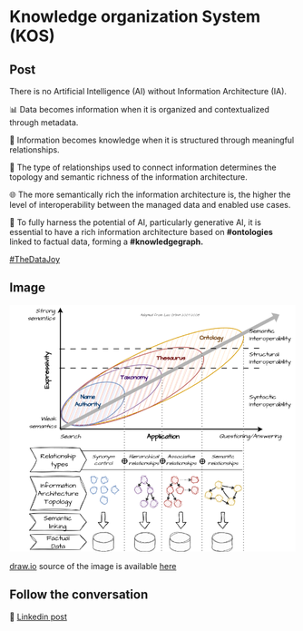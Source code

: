 # Knowledge organization System (KOS)

## Post

There is no Artificial Intelligence (AI) without Information Architecture (IA).

📊 Data becomes information when it is organized and contextualized through metadata.

🧠 Information becomes knowledge when it is structured through meaningful relationships.

🔗 The type of relationships used to connect information determines the topology and semantic richness of the information architecture.

🌐 The more semantically rich the information architecture is, the higher the level of interoperability between the managed data and enabled use cases.

🚀 To fully harness the potential of AI, particularly generative AI, it is essential to have a rich information architecture based on **#ontologies** linked to factual data, forming a **#knowledgegraph.**

[#TheDataJoy](https://www.linkedin.com/feed/hashtag/?keywords=thedatajoy) 

## Image

![2024-P013-kos.png](/images/2024/2024-P013-kos.png)

[draw.io](https://app.diagrams.net/) source of the image is available [here](/images/2024/2024.drawio) 

## Follow the conversation

🔵 [Linkedin post](https://www.linkedin.com/posts/andreagioia_ontologies-knowledgegraph-thedatajoy-activity-7151575980153712641-TeZW)


